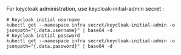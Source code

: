 For keycloak administration, use keycloak-initial-admin secret :
```shell
# Keycloak initial username
kubectl get --namespace infra secret/keycloak-initial-admin -o jsonpath="{.data.username}" | base64 -d
# Keycloak initial password
kubectl get --namespace infra secret/keycloak-initial-admin -o jsonpath="{.data.password}" | base64 -d
```
